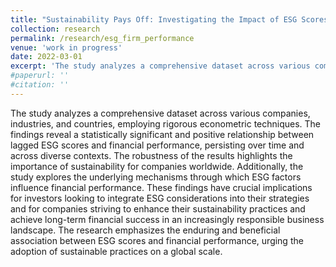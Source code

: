 ```yaml
---
title: "Sustainability Pays Off: Investigating the Impact of ESG Scores on Corporate Financial Performance Worldwide"
collection: research
permalink: /research/esg_firm_performance
venue: 'work in progress'
date: 2022-03-01
excerpt: 'The study analyzes a comprehensive dataset across various companies, industries, and countries, employing rigorous econometric techniques. The findings reveal a statistically significant and positive relationship between lagged ESG scores and financial performance, persisting over time and across diverse contexts.'
#paperurl: ''
#citation: ''
---
```

The study analyzes a comprehensive dataset across various companies, industries, and countries, employing rigorous econometric techniques. The findings reveal a statistically significant and positive relationship between lagged ESG scores and financial performance, persisting over time and across diverse contexts. The robustness of the results highlights the importance of sustainability for companies worldwide. Additionally, the study explores the underlying mechanisms through which ESG factors influence financial performance. These findings have crucial implications for investors looking to integrate ESG considerations into their strategies and for companies striving to enhance their sustainability practices and achieve long-term financial success in an increasingly responsible business landscape. The research emphasizes the enduring and beneficial association between ESG scores and financial performance, urging the adoption of sustainable practices on a global scale.